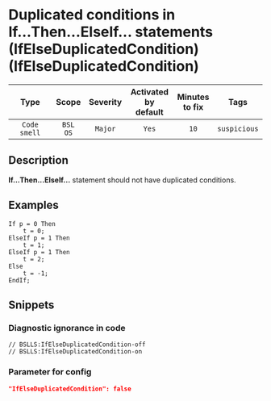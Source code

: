 # Duplicated conditions in If...Then...ElseIf... statements (IfElseDuplicatedCondition) (IfElseDuplicatedCondition)

 |     Type     |        Scope        | Severity | Activated<br>by default | Minutes<br>to fix |     Tags     |
 |:------------:|:-------------------:|:--------:|:-----------------------------:|:-----------------------:|:------------:|
 | `Code smell` | `BSL`<br>`OS` | `Major`  |             `Yes`             |          `10`           | `suspicious` | 

<!-- Блоки выше заполняются автоматически, не трогать -->
## Description

**If...Then...ElseIf...** statement should not have duplicated conditions.

## Examples

```bsl
If p = 0 Then
    t = 0;
ElseIf p = 1 Then
    t = 1;
ElseIf p = 1 Then
    t = 2;
Else
    t = -1;
EndIf;
```

## Snippets

<!-- Блоки ниже заполняются автоматически, не трогать -->
### Diagnostic ignorance in code

```bsl
// BSLLS:IfElseDuplicatedCondition-off
// BSLLS:IfElseDuplicatedCondition-on
```

### Parameter for config

```json
"IfElseDuplicatedCondition": false
```
